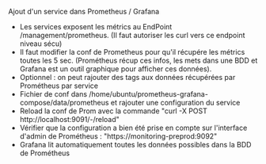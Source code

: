 Ajout d'un service dans Prometheus / Grafana 
* Les services exposent les métrics au EndPoint /management/prometheus. (Il faut autoriser les curl vers ce endpoint niveau sécu)
* Il faut modifier la conf de Prometheus pour qu'il récupére les métrics toutes les 5 sec. (Prométheus récup ces infos, les mets dans une BDD et Grafana est un outil graphique pour afficher ces données).
* Optionnel : on peut rajouter des tags aux données récupérées par Prométheus par service
* Fichier de conf dans /home/ubuntu/prometheus-grafana-compose/data/prometheus et rajouter une configuration du service
* Reload la conf de Prom avec la commande "curl -X POST http://localhost:9091/-/reload"
* Vérifier que la configuration a bien été prise en compte sur l'interface d'admin de Prométheus : "https://monitoring-preprod:9092"
* Grafana lit automatiquement toutes les données possibles dans la BDD de Prométheus
